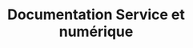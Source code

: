 ---
title: Documentation Service et numérique
description: Guides complets et ressources pour les pratiques de développement
layout: sd-home
type: service-digital
translationKey: service-digital-home  # Same key as English version
---